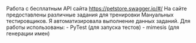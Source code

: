 Работа с бесплатным API сайта https://petstore.swagger.io/#/
На сайте предоставлены различные задания для тренировки Мануальных тестировщиков.
Я автоматизировала выполнение данных заданий.
Для работы использованы:
    - PyTest (для запуска тестов)
    - mimesis (для генерации имен)

